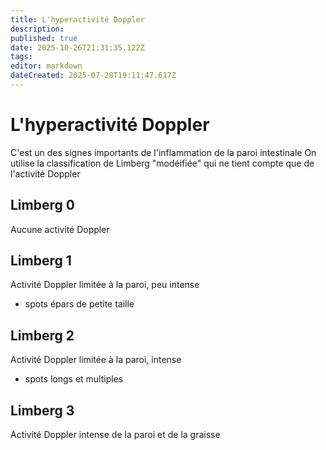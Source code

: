 ```yaml
---
title: L'hyperactivité Doppler
description: 
published: true
date: 2025-10-26T21:31:35.122Z
tags: 
editor: markdown
dateCreated: 2025-07-28T19:11:47.617Z
---
```


# L'hyperactivité Doppler
C'est un des signes importants de l'inflammation de la paroi intestinale
On utilise la classification de Limberg "modéifiée" qui ne tient compte que de l'activité Doppler
## Limberg 0
Aucune activité Doppler 
## Limberg 1
Activité Doppler limitée à la paroi, peu intense
- spots épars de petite taille
## Limberg 2
Activité Doppler limitée à la paroi, intense
- spots longs et multiples
## Limberg 3
Activité Doppler intense de la paroi et de la graisse